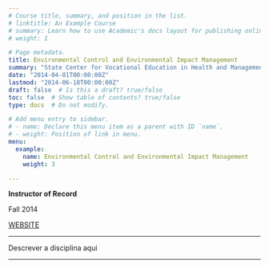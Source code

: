 ```yaml
---
# Course title, summary, and position in the list.
# linktitle: An Example Course
# summary: Learn how to use Academic's docs layout for publishing online courses, software documentation, and tutorials.
# weight: 1

# Page metadata.
title: Environmental Control and Environmental Impact Management
summary: "State Center for Vocational Education in Health and Management (High School Teacher), 2014"
date: "2014-04-01T00:00:00Z"
lastmod: "2014-06-18T00:00:00Z"
draft: false  # Is this a draft? true/false
toc: false  # Show table of contents? true/false
type: docs  # Do not modify.

# Add menu entry to sidebar.
# - name: Declare this menu item as a parent with ID `name`.
# - weight: Position of link in menu.
menu:
  example:
    name: Environmental Control and Environmental Impact Management
    weight: 3

---
```

**Instructor of Record**

Fall 2014

[WEBSITE](http://escolas.educacao.ba.gov.br/node/12684)

---

Descrever a disciplina aqui

---

